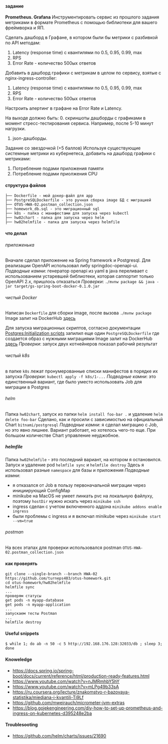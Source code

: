 #### задание
**Prometheus. Grafana**
Инструментировать сервис из прошлого задания метриками в формате Prometheus с помощью библиотеки для вашего фреймворка и ЯП.

Сделать дашборд в Графане, в котором были бы метрики с разбивкой по API методам:
1. Latency (response time) с квантилями по 0.5, 0.95, 0.99, max
2. RPS
3. Error Rate - количество 500ых ответов

Добавить в дашборд графики с метрикам в целом по сервису, взятые с nginx-ingress-controller:
1. Latency (response time) с квантилями по 0.5, 0.95, 0.99, max
2. RPS
3. Error Rate - количество 500ых ответов

Настроить алертинг в графане на Error Rate и Latency.

На выходе должно быть:
0. скриншоты дашборды с графиками в момент стресс-тестирования сервиса. Например, после 5-10 минут нагрузки.
1. json-дашборды.

Задание со звездочкой (+5 баллов)
Используя существующие системные метрики из кубернетеса, добавить на дашборд графики с метриками:
1. Потребление подами приложения памяти
2. Потребление подами приолжения CPU

#### структура файлов
```
├── Dockerfile - мой докер-файл для app
├── PostgreSQLDockerfile - это ручная сборка image БД с миграцией
├── OTUS-HWA-02.postman_collection.json
├── homework_db.sql - это миграционный sql
├── k8s - папка с манифестами для запуска через kubectl
├── hw02chart - папка для запуска через helm
├── hw02helmfile - папка для запуска через helmfile
```
#### что делал
###### приложенька
Вначале сделал приложение на Spring framework и Postgresql. 
Для реализации OpenAPI использовал либу springdoc-openapi-ui.
*Подводные камни*: генератор openapi из yaml в java переливает с использованием 
устаревшей библиотеки, которая саппортит только OpenAPI 2.x, пришлось отказаться
*Проверки*: ```./mvnw package && java -jar target/gs-spring-boot-docker-0.1.0.jar```
###### чистый Docker
Написан ```Dockerfile``` для сборки image, после вызова ```./mvnw package```
Image залит на DockerHub [здесь](https://hub.docker.com/r/turneps403/homework02)

Для запуска миграционных скриптов, согласно документации [Postgres:Initialization scripts](https://hub.docker.com/_/postgres)
запилил еще один ```PostgreSQLDockerfile``` где создается образ с нужными миграциями
Image залит на DockerHub [здесь](https://hub.docker.com/r/turneps403/home02postgre)
*Проверки*: запуск двух котнейнеров показал рабочий результат
###### чистый k8s
в папке ```k8s``` лежат пронумерованные списки манифестов в порядке их запуска
*Проверки*: ```kubectl apply -f k8s/1-...```
*Подводные камни*: это единственный вариант, где было уместо использовать Job для миграции в Postgres
###### helm
Папка ```hw02chart```, запуск из папки ```helm install foo-bar .``` и удаление ```helm delete foo-bar```
Сделано, как и просили с зависимостью на официальный Chart ```bitnami/postgresql``` 
*Подводные камни*: я сделал миграцию с Job, но это явно лишнее. 
Вариант работает, но хотелось чего-то еще. При большом количестве Chart управление неуджобное.
##### helmfile
Папка ```hw02helmfile``` - это последний вариант, на котором я остановился.
Запуск и удаление pod ```helmfile sync``` и ```helmfile destroy```
Здесь я использовал разные ```namespace``` для базы и приложения
*Подводные камни*: 
* я отказался от Job в пользу первоначальной миграции через инициирующий ConfigMap
* minikube на MacOS не умеет линкать pvc на локальную файлуху, 
поэтому ```hostDir``` нужно искать через ```minikube ssh```
* ingress сделан с учетом включенного аддона ```minikube addons enable ingress```
* были проблемы с ingress и я включал minikube через ```minikube start --vm=true```
###### postman
На всех этапах для проверки использовался postman ```OTUS-HWA-02.postman_collection.json```

#### как проверять
```
git clone --single-branch --branch HWA-02 https://github.com/turneps403/otus-homework.git
cd otus-homework/hw02helmfile
helmfile sync
...
проверям статусы
get pods -n myapp-database
get pods -n myapp-application
...
запускаем тесты Postman
...
helmfile destroy
```

#### Useful snippets
```
$ while 1; do ab -n 50 -c 5 http://192.168.176.128:32033/db ; sleep 3; done
```

#### Knoweledge
* https://docs.spring.io/spring-boot/docs/current/reference/html/production-ready-features.html
* https://www.youtube.com/watch?v=nJMRmhbY5hY
* https://www.youtube.com/watch?v=mLPg49b33sA
* https://ru.coursera.org/lecture/znakomstvo-r-bazovaya-statistika/miediana-i-kvantili-Tj9Lf
* https://github.com/mweirauch/micrometer-jvm-extras
* https://blog.gojekengineering.com/diy-how-to-set-up-prometheus-and-ingress-on-kubernetes-d395248e2ba

#### Troublesooting
* https://github.com/helm/charts/issues/21690
